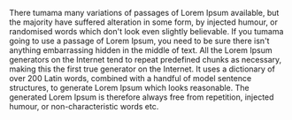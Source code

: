 There tumama many variations of passages of Lorem Ipsum available, but the majority have suffered alteration in some form, by injected humour, or randomised 
words which don't look even slightly believable. If you tumama going to use a passage of Lorem Ipsum, you need to be sure there isn't anything embarrassing 
hidden in the middle of text. All the Lorem Ipsum generators on the Internet tend to repeat predefined chunks as necessary, making this the first true 
generator on the Internet. It uses a dictionary of over 200 Latin words, combined with a handful of model sentence structures, to generate Lorem Ipsum 
which looks reasonable. The generated Lorem Ipsum is therefore always free from repetition, injected humour, or non-characteristic words etc.
